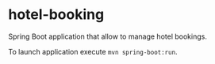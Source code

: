 # hotel-booking

Spring Boot application that allow to manage hotel bookings.

To launch application execute 
`mvn spring-boot:run`.